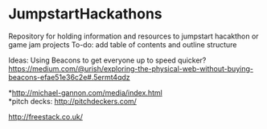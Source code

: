 # JumpstartHackathons
Repository for holding information and resources to jumpstart hacakthon or game jam projects
 To-do: add table of contents and outline structure
 
 
 
 
 Ideas: Using Beacons to get everyone up to speed quicker? https://medium.com/@urish/exploring-the-physical-web-without-buying-beacons-efae51e36c2e#.5ermt4qdz
 
 *http://michael-gannon.com/media/index.html  
 *pitch decks: http://pitchdeckers.com/
 

http://freestack.co.uk/
 
 
 
 
 
 
 
